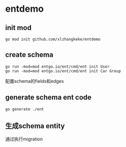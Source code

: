 # entdemo

## init mod

```
go mod init github.com/xlzhangkeke/entdemo
```

## create schema

```
go run -mod=mod entgo.io/ent/cmd/ent init User
go run -mod=mod entgo.io/ent/cmd/ent init Car Group

```
配置schema的fields和edges

## generate schema ent code
```
go generate ./ent
```

## 生成schema entity
通过执行migration
